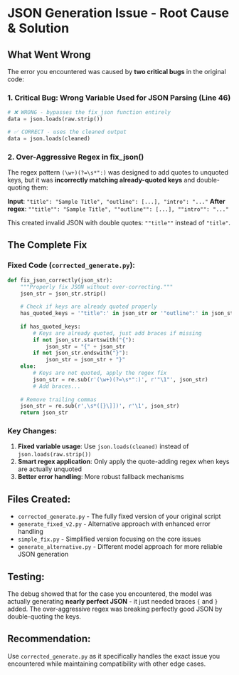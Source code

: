 # JSON Generation Issue - Root Cause & Solution

## What Went Wrong

The error you encountered was caused by **two critical bugs** in the original code:

### 1. **Critical Bug: Wrong Variable Used for JSON Parsing** (Line 46)
```python
# ❌ WRONG - bypasses the fix_json function entirely
data = json.loads(raw.strip())

# ✅ CORRECT - uses the cleaned output
data = json.loads(cleaned)
```

### 2. **Over-Aggressive Regex in fix_json()** 
The regex pattern `(\w+)(?=\s*":)` was designed to add quotes to unquoted keys, but it was **incorrectly matching already-quoted keys** and double-quoting them:

**Input**: `"title": "Sample Title", "outline": [...], "intro": "..."`
**After regex**: `""title"": "Sample Title", ""outline"": [...], ""intro"": "..."`

This created invalid JSON with double quotes: `""title""` instead of `"title"`.

## The Complete Fix

### Fixed Code (`corrected_generate.py`):
```python
def fix_json_correctly(json_str):
    """Properly fix JSON without over-correcting."""
    json_str = json_str.strip()
    
    # Check if keys are already quoted properly
    has_quoted_keys = '"title":' in json_str or '"outline":' in json_str or '"intro":' in json_str
    
    if has_quoted_keys:
        # Keys are already quoted, just add braces if missing
        if not json_str.startswith("{"):
            json_str = "{" + json_str
        if not json_str.endswith("}"):
            json_str = json_str + "}"
    else:
        # Keys are not quoted, apply the regex fix
        json_str = re.sub(r'(\w+)(?=\s*":)', r'"\1"', json_str)
        # Add braces...
    
    # Remove trailing commas
    json_str = re.sub(r',\s*([}\]])', r'\1', json_str)
    return json_str
```

### Key Changes:
1. **Fixed variable usage**: Use `json.loads(cleaned)` instead of `json.loads(raw.strip())`
2. **Smart regex application**: Only apply the quote-adding regex when keys are actually unquoted
3. **Better error handling**: More robust fallback mechanisms

## Files Created:
- `corrected_generate.py` - The fully fixed version of your original script
- `generate_fixed_v2.py` - Alternative approach with enhanced error handling
- `simple_fix.py` - Simplified version focusing on the core issues
- `generate_alternative.py` - Different model approach for more reliable JSON generation

## Testing:
The debug showed that for the case you encountered, the model was actually generating **nearly perfect JSON** - it just needed braces `{` and `}` added. The over-aggressive regex was breaking perfectly good JSON by double-quoting the keys.

## Recommendation:
Use `corrected_generate.py` as it specifically handles the exact issue you encountered while maintaining compatibility with other edge cases.